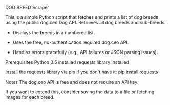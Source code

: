 DOG BREED Scraper

This is a simple Python script that fetches and prints a list of dog breeds using the public dog.ceo Dog API.
Retrieves all dog breeds and sub-breeds.

- Displays the breeds in a numbered list.

- Uses the free, no-authentication required dog.ceo API.

- Handles errors gracefully (e.g., API failures or JSON parsing issues).

Prerequisites
Python 3.5 installed
requests library installed

Install the requests library via pip if you don't have it:
pip install requests

Notes
The dog.ceo API is free and does not require an API key.

If you want to extend this, consider saving the data to a file or fetching images for each breed.
